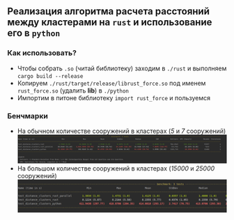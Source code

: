 ## Реализация алгоритма расчета расстояний между кластерами на `rust` и использование его в `python`


### Как использовать?
- Чтобы собрать `.so` (читай библиотеку) заходим в `./rust` и выполняем `cargo build --release`
- Копируем `./rust/target/release/librust_force.so` под именем `rust_force.so` (удалить **lib**) в `./python`
- Импортим в питоне библиотеку `import rust_force` и пользуемся



### Бенчмарки

- На обычном количестве сооружений в кластерах (*5* и *7* сооружений)  
  <img src="benchmark_pictures/12_buildings.png">
- На большом количестве сооружений в кластерах (*15000* и *25000* сооружений)  
  <img src="benchmark_pictures/40k_buildings.png">  
